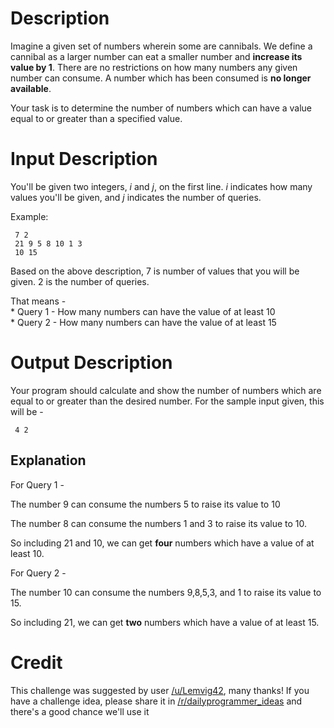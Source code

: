 <div class="md"><h1>Description</h1>

<p>Imagine a given set of numbers wherein some are cannibals. We define a cannibal as a larger number can eat a smaller number and <strong>increase its value by 1</strong>. There are no restrictions on how many numbers any given number can consume.   A number which has been consumed is <strong>no longer available</strong>.  </p>

<p>Your task is to determine the number of numbers which can have a value equal to or greater than a specified value.  </p>

<h1>Input Description</h1>

<p>You'll be given two integers, <em>i</em> and <em>j</em>, on the first line. <em>i</em> indicates how many values you'll be given, and <em>j</em> indicates the number of queries.  </p>

<p>Example:  </p>

<pre><code> 7 2     
 21 9 5 8 10 1 3
 10 15   
</code></pre>

<p>Based on the above description, 7 is number of values that you will be given.  2 is the number of queries.  </p>

<p>That means -<br>
* Query 1 - How many numbers can have the value of at least 10<br>
* Query 2 - How many numbers can have the value of at least 15</p>

<h1>Output Description</h1>

<p>Your program should calculate and show the number of numbers which are equal to or greater than the desired number.  For the sample input given, this will be - </p>

<pre><code> 4 2  
</code></pre>

<h2>Explanation</h2>

<p>For Query 1 - </p>

<p>The number 9 can consume the numbers 5 to raise its value to 10 </p>

<p>The number 8 can consume the numbers 1 and 3 to raise its value to 10.  </p>

<p>So including 21 and 10, we can get <strong>four</strong> numbers which have a value of at least 10.     </p>

<p>For Query 2 -  </p>

<p>The number 10 can consume the numbers 9,8,5,3, and 1 to raise its value to 15.  </p>

<p>So including 21, we can get <strong>two</strong> numbers which have a value of at least 15.  </p>

<h1>Credit</h1>

<p>This challenge was suggested by user <a href="/u/Lemvig42">/u/Lemvig42</a>, many thanks! If you have a challenge idea, please share it in <a href="/r/dailyprogrammer_ideas">/r/dailyprogrammer_ideas</a> and there's a good chance we'll use it</p>
</div>